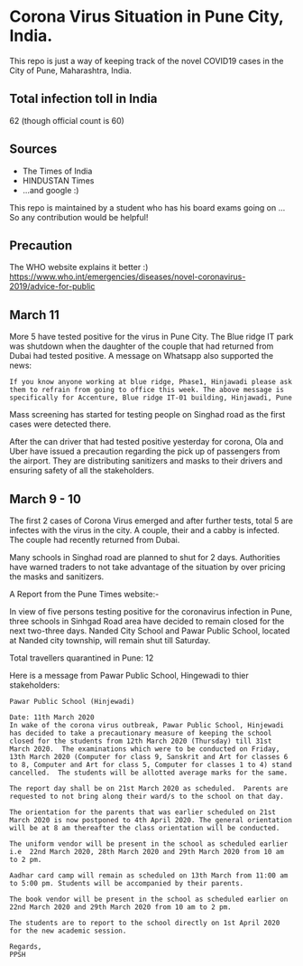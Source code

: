 # Corona Virus Situation in Pune City, India.

This repo is just a way of keeping track of the novel COVID19 cases in the City of Pune, Maharashtra, India.
## Total infection toll in India
62 (though official count is 60)
## Sources 

* The Times of India
* HINDUSTAN Times
* ...and google :)

This repo is maintained by a student who has his board exams going on ... So any contribution would be helpful!

## Precaution
The WHO website explains it better :)
https://www.who.int/emergencies/diseases/novel-coronavirus-2019/advice-for-public
## March 11

More 5 have tested positive for the virus in Pune City.
The Blue ridge IT park was shutdown when the daughter of the couple that had returned from Dubai had tested positive.
A message on Whatsapp also supported the news:

```
If you know anyone working at blue ridge, Phase1, Hinjawadi please ask them to refrain from going to office this week. The above message is specifically for Accenture, Blue ridge IT-01 building, Hinjawadi, Pune
```

Mass screening has started for testing people on Singhad road as the first cases were detected there.

After the can driver that had tested positive yesterday for corona, Ola and Uber have issued a precaution regarding the pick up of passengers from the airport.
They are distributing sanitizers and masks to their drivers and ensuring safety of all the stakeholders.


## March 9 - 10

The first 2 cases of Corona Virus emerged and after further tests, total 5 are infectes with the virus in the city.
A couple, their and a cabby is infected. The couple had recently returned from Dubai.

Many schools in Singhad road are planned to shut for 2 days.
Authorities have warned traders to not take advantage of the situation by over pricing the masks and sanitizers.

A Report from the Pune Times website:-

In view of five persons testing positive for the coronavirus infection in Pune, three schools in Sinhgad Road area have decided to remain closed for the next two-three days. Nanded City School and Pawar Public School, located at Nanded city township, will remain shut till Saturday.

Total travellers quarantined in Pune: 12

Here is a message from Pawar Public School, Hingewadi to thier stakeholders:
```
Pawar Public School (Hinjewadi)

Date: 11th March 2020
In wake of the corona virus outbreak, Pawar Public School, Hinjewadi has decided to take a precautionary measure of keeping the school closed for the students from 12th March 2020 (Thursday) till 31st March 2020.  The examinations which were to be conducted on Friday, 13th March 2020 (Computer for class 9, Sanskrit and Art for classes 6 to 8, Computer and Art for class 5, Computer for classes 1 to 4) stand cancelled.  The students will be allotted average marks for the same.  

The report day shall be on 21st March 2020 as scheduled.  Parents are requested to not bring along their ward/s to the school on that day.

The orientation for the parents that was earlier scheduled on 21st March 2020 is now postponed to 4th April 2020. The general orientation will be at 8 am thereafter the class orientation will be conducted.

The uniform vendor will be present in the school as scheduled earlier i.e  22nd March 2020, 28th March 2020 and 29th March 2020 from 10 am to 2 pm. 

Aadhar card camp will remain as scheduled on 13th March from 11:00 am to 5:00 pm. Students will be accompanied by their parents.

The book vendor will be present in the school as scheduled earlier on 22nd March 2020 and 29th March 2020 from 10 am to 2 pm.

The students are to report to the school directly on 1st April 2020 for the new academic session. 

Regards,
PPSH
```
